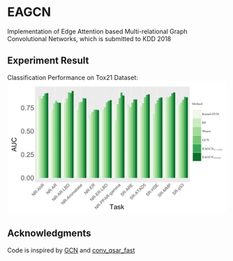 # EAGCN
Implementation of Edge Attention based Multi-relational Graph Convolutional Networks, which is submitted to KDD 2018


## Experiment Result

Classification Performance on Tox21 Dataset: 
![Tox21 Classification AUC](./Chart/Tox21_12tasks.png)

## Acknowledgments
Code is inspired by [GCN](https://github.com/tkipf/gcn) and [conv_qsar_fast](https://github.com/connorcoley/conv_qsar_fast)

